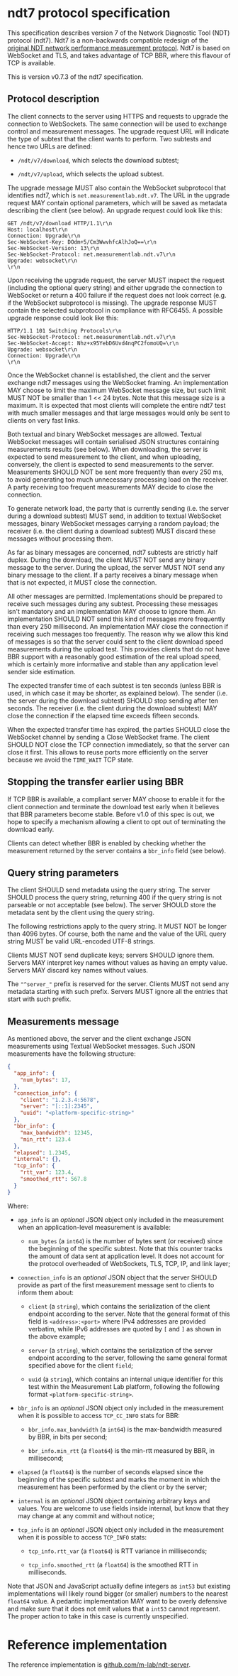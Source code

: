 # ndt7 protocol specification

This specification describes version 7 of the Network Diagnostic
Tool (NDT) protocol (ndt7). Ndt7 is a non-backwards compatible
redesign of the [original NDT network performance measurement
protocol](https://github.com/ndt-project/ndt). Ndt7 is based on
WebSocket and TLS, and takes advantage of TCP BBR, where this
flavour of TCP is available.

This is version v0.7.3 of the ndt7 specification.

## Protocol description

The client connects to the server using HTTPS and requests to upgrade the
connection to WebSockets. The same connection will be used to exchange
control and measurement messages. The upgrade request URL will indicate
the type of subtest that the client wants to perform. Two subtests and
hence two URLs are defined:

- `/ndt/v7/download`, which selects the download subtest;

- `/ndt/v7/upload`, which selects the upload subtest.

The upgrade message MUST also contain the WebSocket subprotocol that
identifies ndt7, which is `net.measurementlab.ndt.v7`. The URL in the
upgrade request MAY contain optional parameters, which will be saved
as metadata describing the client (see below).  An upgrade request
could look like this:

```
GET /ndt/v7/download HTTP/1.1\r\n
Host: localhost\r\n
Connection: Upgrade\r\n
Sec-WebSocket-Key: DOdm+5/Cm3WwvhfcAlhJoQ==\r\n
Sec-WebSocket-Version: 13\r\n
Sec-WebSocket-Protocol: net.measurementlab.ndt.v7\r\n
Upgrade: websocket\r\n
\r\n
```

Upon receiving the upgrade request, the server MUST inspect the
request (including the optional query string) and either upgrade
the connection to WebSocket or return a 400 failure if the
request does not look correct (e.g. if the WebSocket subprotocol
is missing). The upgrade response MUST contain the selected
subprotocol in compliance with RFC6455. A possible upgrade response
could look like this:

```
HTTP/1.1 101 Switching Protocols\r\n
Sec-WebSocket-Protocol: net.measurementlab.ndt.v7\r\n
Sec-WebSocket-Accept: Nhz+x95YebD6Uvd4nqPC2fomoUQ=\r\n
Upgrade: websocket\r\n
Connection: Upgrade\r\n
\r\n
```

Once the WebSocket channel is established, the client and the server
exchange ndt7 messages using the WebSocket framing. An implementation MAY
choose to limit the maximum WebSocket message size, but such limit MUST
NOT be smaller than 1 << 24 bytes. Note that this message size is a maximum. It
is expected that most clients will complete the entire ndt7 test with much
smaller messages and that large messages would only be sent to clients on
very fast links.

Both textual and binary WebSocket messages are allowed. Textual WebSocket
messages will contain serialised JSON structures containing measurements
results (see below). When downloading, the server is expected to send
measurement to the client, and when uploading, conversely, the client is
expected to send measurements to the server. Measurements SHOULD
NOT be sent more frequently than every 250 ms, to avoid generating too
much unnecessary processing load on the receiver. A party receiving
too frequent measurements MAY decide to close the connection.

To generate network load, the party that is currently sending (i.e. the
server during a download subtest) MUST send, in addition to textual
WebSocket messages, binary WebSocket messages carrying a random payload;
the receiver (i.e. the client during a download subtest) MUST discard
these messages without processing them.

As far as binary messages are concerned, ndt7 subtests are strictly
half duplex. During the download, the client MUST NOT send any binary
message to the server. During the upload, the server MUST NOT send
any binary message to the client. If a party receives a binary message
when that is not expected, it MUST close the connection.

All other messages are permitted. Implementations should be prepared
to receive such messages during any subtest. Processing these messages
isn't mandatory and an implementation MAY choose to ignore them. An
implementation SHOULD NOT send this kind of messages more frequently
than every 250 millisecond. An implementation MAY close the connection
if receiving such messages too frequently. The reason why we allow
this kind of messages is so that the server could sent to the client
download speed measurements during the upload test. This provides
clients that do not have BBR support with a reasonably good estimation
of the real upload speed, which is certainly more informative and
stable than any application level sender side estimation.

The expected transfer time of each subtest is ten seconds (unless BBR
is used, in which case it may be shorter, as explained below). The sender
(i.e. the server during the download subtest) SHOULD stop sending after
ten seconds. The receiver (i.e. the client during the download subtest) MAY
close the connection if the elapsed time exceeds fifteen seconds.

When the expected transfer time has expired, the parties SHOULD close
the WebSocket channel by sending a Close WebSocket frame. The client
SHOULD NOT close the TCP connection immediately, so that the server can
close it first. This allows to reuse ports more efficiently on the
server because we avoid the `TIME_WAIT` TCP state.

## Stopping the transfer earlier using BBR

If TCP BBR is available, a compliant server MAY choose to enable it
for the client connection and terminate the download test early when
it believes that BBR parameters become stable. Before v1.0 of this
spec is out, we hope to specify a mechanism allowing a client to opt out
of terminating the download early.

Clients can detect whether BBR is enabled by checking whether the measurement
returned by the server contains a `bbr_info` field (see below).

## Query string parameters

The client SHOULD send metadata using the query string. The server
SHOULD process the query string, returning 400 if the query string is
not parseable or not acceptable (see below). The server SHOULD store
the metadata sent by the client using the query string.

The following restrictions apply to the query string. It MUST NOT be
longer than 4096 bytes. Of course, both the name and the value of the
URL query string MUST be valid URL-encoded UTF-8 strings.

Clients MUST NOT send duplicate keys; servers SHOULD ignore them. Servers MAY
interpret key names without values as having an empty value. Servers MAY
discard key names without values.

The `"^server_"` prefix is reserved for the server. Clients MUST not send any
metadata starting with such prefix. Servers MUST ignore all the entries that
start with such prefix.

## Measurements message

As mentioned above, the server and the client exchange JSON measurements
using Textual WebSocket messages. Such JSON measurements have the following
structure:

```json
{
  "app_info": {
    "num_bytes": 17,
  },
  "connection_info": {
    "client": "1.2.3.4:5678",
    "server": "[::1]:2345",
    "uuid": "<platform-specific-string>"
  },
  "bbr_info": {
    "max_bandwidth": 12345,
    "min_rtt": 123.4
  },
  "elapsed": 1.2345,
  "internal": {},
  "tcp_info": {
    "rtt_var": 123.4,
    "smoothed_rtt": 567.8
  }
}
```

Where:

- `app_info` is an _optional_ JSON object only included in the measurement
  when an application-level measurement is available:

    - `num_bytes` (a `int64`) is the number of bytes sent (or received) since
      the beginning of the specific subtest. Note that this counter tracks the
      amount of data sent at application level. It does not account for the
      protocol overheaded of WebSockets, TLS, TCP, IP, and link layer;

- `connection_info` is an _optional_ JSON object that the server SHOULD
  provide as part of the first measurement message sent to clients to
  inform them about:

    - `client` (a `string`), which contains the serialization of the client
      endpoint according to the server. Note that the general format of
      this field is `<address>:<port>` where IPv4 addresses are provided
      verbatim, while IPv6 addresses are quoted by `[` and `]` as shown
      in the above example;

    - `server` (a `string`), which contains the serialization of the server
      endpoint according to the server, following the same general format
      specified above for the client `field`;

    - `uuid` (a `string`), which contains an internal unique identifier
      for this test within the Measurement Lab platform, following the
      following format `<platform-specific-string>`.

- `bbr_info` is an _optional_ JSON object only included in the measurement
  when it is possible to access `TCP_CC_INFO` stats for BBR:

    - `bbr_info.max_bandwidth` (a `int64`) is the max-bandwidth measured by
       BBR, in bits per second;

    - `bbr_info.min_rtt` (a `float64`) is the min-rtt measured by BBR,
      in millisecond;

- `elapsed` (a `float64`) is the number of seconds elapsed since the beginning
  of the specific subtest and marks the moment in which the measurement has
  been performed by the client or by the server;

- `internal` is an _optional_ JSON object containing arbitrary keys and
  values. You are welcome to use fields inside internal, but know that they
  may change at any commit and without notice;

- `tcp_info` is an _optional_ JSON object only included in the measurement
  when it is possible to access `TCP_INFO` stats:

    - `tcp_info.rtt_var` (a `float64`) is RTT variance in milliseconds;

    - `tcp_info.smoothed_rtt` (a `float64`) is the smoothed RTT in milliseconds.

Note that JSON and JavaScript actually define integers as `int53` but existing
implementations will likely round bigger (or smaller) numbers to the nearest
`float64` value. A pedantic implementation MAY want to be overly defensive and
make sure that it does not emit values that a `int53` cannot represent. The
proper action to take in this case is currently unspecified.

# Reference implementation

The reference implementation is [github.com/m-lab/ndt-server](
https://github.com/m-lab/ndt-server).
